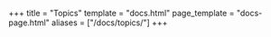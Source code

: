 +++
title = "Topics"
template = "docs.html"
page_template = "docs-page.html"
aliases = ["/docs/topics/"]
+++
